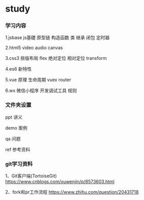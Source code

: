 # study


### 学习内容

1.jsbase  js基礎 原型链 构造函数 类  继承  闭包 定时器

2.html5  video audio canvas

3.css3 排版布局  flex 绝对定位  相对定位  transform

4.es6 新特性

5.vue  原理 生命周期 vuex  router

6.wx 微信小程序  开发调试工具  规则


### 文件夹设置
ppt  讲义  

demo 案例 

qa   问题 

ref  参考资料 


### git学习资料

1、Git客户端(TortoiseGit)
https://www.cnblogs.com/xuwenjin/p/8573603.html

2、fork和pr工作流程
https://www.zhihu.com/question/20431718
